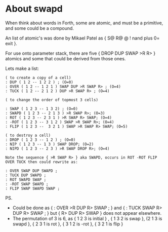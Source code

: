 # About swapd

When think about words in Forth, some are atomic, and must be a primitive, and some could be a compound. 

An list of atomic's was done by  Mikael Patel as { S@ R@  @ ! nand plus 0= exit }.

For use onto parameter stack, there are five { DROP DUP SWAP >R R> } atomics and some that could be derived from those ones.

Lets make a list:

```
( to create a copy of a cell)
: DUP ( 1 2 -- 1 2 2 ) ; (O=0)
: OVER ( 1 2 -- 1 2 1 ) SWAP DUP >R SWAP R> ; (O=4)
: TUCK ( 1 2 -- 2 1 2 ) DUP >R SWAP R> ; (O=4)

( to change the order of topmost 3 cells)

: SWAP ( 1 2 3 -- 1 3 2) ; (O=0)
: SWAPD ( 1 2 3 -- 2 1 3 ) >R SWAP R>; (O=3)
: ROT ( 1 2 3 -- 2 3 1 ) >R SWAP R> SWAP; (O=4)
: -ROT ( 1 2 3 -- 3 1 2 ) SWAP >R SWAP R>; (O=4)
: FLIP ( 1 2 3 --  3 2 1 ) SWAP >R SWAP R> SWAP; (O=5)

( to destroy a cell)
: DROP ( 1 2 3 -- 1 2 ) ; (O=0)
: NIP ( 1 2 3 -- 1 3 ) SWAP DROP; (O=2)
: NIPD ( 1 2 3 -- 2 3 ) >R SWAP DROP R>; (O=4) 

Note the sequence { >R SWAP R> } aka SWAPD, occurs in ROT -ROT FLIP OVER TUCK then could rewrite as:

: OVER SWAP DUP SWAPD ;
: TUCK DUP SWAPD ;
: ROT SWAPD SWAP ;
: -ROT SWAP SWAPD ;
: FLIP SWAP SWAPD SWAP ;

```
PS. 
- Could be done as { : OVER >R DUP R> SWAP ; } and { : TUCK SWAP R> DUP R> SWAP ; } but { R> DUP R> SWAP } does not appear elsewhere.
- The permutation of 3 is 6, as { 1 2 3 is initial } , { 1 3 2 is swap }, (2 1 3 is swapd }, { 2 3 1 is rot }, { 3 1 2 is -rot }, { 3 2 1 is flip }

